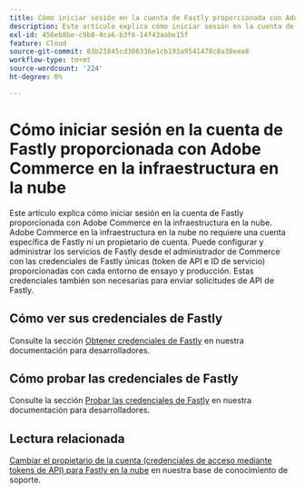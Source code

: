 ```yaml
---
title: Cómo iniciar sesión en la cuenta de Fastly proporcionada con Adobe Commerce en la infraestructura en la nube
description: Este artículo explica cómo iniciar sesión en la cuenta de Fastly proporcionada con Adobe Commerce en la infraestructura en la nube. Adobe Commerce en la infraestructura en la nube no requiere una cuenta específica de Fastly ni un propietario de cuenta. Puede configurar y administrar los servicios de Fastly desde el administrador de Commerce con las credenciales de Fastly únicas (token de API e ID de servicio) proporcionadas con cada entorno de ensayo y producción. Estas credenciales también son necesarias para enviar solicitudes de API de Fastly.
exl-id: 456eb8be-c9b8-4ca6-b3f6-14f43aabe15f
feature: Cloud
source-git-commit: 83b21845cd306336e1cb193a9541478c8a38eea8
workflow-type: tm+mt
source-wordcount: '224'
ht-degree: 0%

---
```


# Cómo iniciar sesión en la cuenta de Fastly proporcionada con Adobe Commerce en la infraestructura en la nube

Este artículo explica cómo iniciar sesión en la cuenta de Fastly proporcionada con Adobe Commerce en la infraestructura en la nube. Adobe Commerce en la infraestructura en la nube no requiere una cuenta específica de Fastly ni un propietario de cuenta. Puede configurar y administrar los servicios de Fastly desde el administrador de Commerce con las credenciales de Fastly únicas (token de API e ID de servicio) proporcionadas con cada entorno de ensayo y producción. Estas credenciales también son necesarias para enviar solicitudes de API de Fastly.

## Cómo ver sus credenciales de Fastly

Consulte la sección [Obtener credenciales de Fastly](https://devdocs.magento.com/cloud/cdn/configure-fastly.html#cloud-fastly-creds) en nuestra documentación para desarrolladores.

## Cómo probar las credenciales de Fastly

Consulte la sección [Probar las credenciales de Fastly](https://devdocs.magento.com/cloud/cdn/configure-fastly.html#test-the-fastly-credentials) en nuestra documentación para desarrolladores.

## Lectura relacionada

[Cambiar el propietario de la cuenta (credenciales de acceso mediante tokens de API) para Fastly en la nube](/help/how-to/general/change-account-owner-access-credentials-via-api-tokens-for-fastly-on-cloud.md) en nuestra base de conocimiento de soporte.
